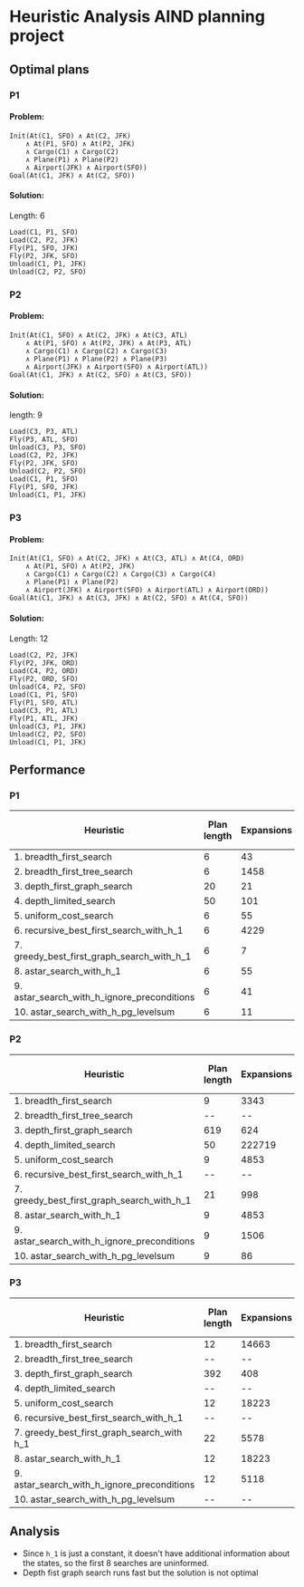 # Heuristic Analysis AIND planning project

## Optimal plans

### P1
#### Problem:
```
Init(At(C1, SFO) ∧ At(C2, JFK)
	∧ At(P1, SFO) ∧ At(P2, JFK)
	∧ Cargo(C1) ∧ Cargo(C2)
	∧ Plane(P1) ∧ Plane(P2)
	∧ Airport(JFK) ∧ Airport(SFO))
Goal(At(C1, JFK) ∧ At(C2, SFO))
```

#### Solution:
Length: 6
```
Load(C1, P1, SFO)
Load(C2, P2, JFK)
Fly(P1, SFO, JFK)
Fly(P2, JFK, SFO)
Unload(C1, P1, JFK)
Unload(C2, P2, SFO)
```

### P2
#### Problem:
```
Init(At(C1, SFO) ∧ At(C2, JFK) ∧ At(C3, ATL)
	∧ At(P1, SFO) ∧ At(P2, JFK) ∧ At(P3, ATL)
	∧ Cargo(C1) ∧ Cargo(C2) ∧ Cargo(C3)
	∧ Plane(P1) ∧ Plane(P2) ∧ Plane(P3)
	∧ Airport(JFK) ∧ Airport(SFO) ∧ Airport(ATL))
Goal(At(C1, JFK) ∧ At(C2, SFO) ∧ At(C3, SFO))
```

#### Solution:
length: 9
```
Load(C3, P3, ATL)
Fly(P3, ATL, SFO)
Unload(C3, P3, SFO)
Load(C2, P2, JFK)
Fly(P2, JFK, SFO)
Unload(C2, P2, SFO)
Load(C1, P1, SFO)
Fly(P1, SFO, JFK)
Unload(C1, P1, JFK)
```

### P3
#### Problem:
```
Init(At(C1, SFO) ∧ At(C2, JFK) ∧ At(C3, ATL) ∧ At(C4, ORD)
	∧ At(P1, SFO) ∧ At(P2, JFK)
	∧ Cargo(C1) ∧ Cargo(C2) ∧ Cargo(C3) ∧ Cargo(C4)
	∧ Plane(P1) ∧ Plane(P2)
	∧ Airport(JFK) ∧ Airport(SFO) ∧ Airport(ATL) ∧ Airport(ORD))
Goal(At(C1, JFK) ∧ At(C3, JFK) ∧ At(C2, SFO) ∧ At(C4, SFO))
```
#### Solution:
Length: 12
```
Load(C2, P2, JFK)
Fly(P2, JFK, ORD)
Load(C4, P2, ORD)
Fly(P2, ORD, SFO)
Unload(C4, P2, SFO)
Load(C1, P1, SFO)
Fly(P1, SFO, ATL)
Load(C3, P1, ATL)
Fly(P1, ATL, JFK)
Unload(C3, P1, JFK)
Unload(C2, P2, SFO)
Unload(C1, P1, JFK)
```


## Performance

### P1

| Heuristic                                        |Plan length|Expansions|Goal Tests|New Nodes|Time elapsed sec|
|--------------------------------------------------|-----------|----------|----------|---------|----------------|
| 1. breadth_first_search                          | 6         | 43       | 56       | 180     | 0.041          |
| 2. breadth_first_tree_search                     | 6         | 1458     | 1459     | 5960    | 1.093          |
| 3. depth_first_graph_search                      | 20        | 21       | 22       | 84      | 0.017          |
| 4. depth_limited_search                          | 50        | 101      | 271      | 414     | 0.107          |
| 5. uniform_cost_search                           | 6         | 55       | 57       | 224     | 0.050          |
| 6. recursive_best_first_search_with_h_1          | 6         | 4229     | 4230     | 17023   | 3.329          |
| 7. greedy_best_first_graph_search_with_h_1       | 6         | 7        | 9        | 28      | 0.006          |
| 8. astar_search_with_h_1                         | 6         | 55       | 57       | 224     | 0.046          |
| 9. astar_search_with_h_ignore_preconditions      | 6         | 41       | 43       | 170     | 0.039          |
| 10. astar_search_with_h_pg_levelsum              | 6         | 11       | 13       | 50      | 1.517          |

### P2

| Heuristic                                        |Plan length|Expansions|Goal Tests|New Nodes|Time elapsed sec|
|--------------------------------------------------|-----------|----------|----------|---------|----------------|
| 1. breadth_first_search                          | 9         | 3343     | 4609     | 30509   | 13.585         |
| 2. breadth_first_tree_search                     | --        | --       | --       | --      | timeout        |
| 3. depth_first_graph_search                      | 619       | 624      | 625      | 5602    | 3.332          |
| 4. depth_limited_search                          | 50        | 222719   | 2053741  | 2054119 | 905.32         |
| 5. uniform_cost_search                           | 9         | 4853     | 4855     | 44041   | 40.349         |
| 6. recursive_best_first_search_with_h_1          | --        | --       | --       | --      | timeout        |
| 7. greedy_best_first_graph_search_with_h_1       | 21        | 998      | 1000     | 8982    | 7.427          |
| 8. astar_search_with_h_1                         | 9         | 4853     | 4855     | 44041   | 41.251         |
| 9. astar_search_with_h_ignore_preconditions      | 9         | 1506     | 1508     | 13820   | 11.96          |
| 10. astar_search_with_h_pg_levelsum              | 9         | 86       | 88       | 841     | 163.02         |

### P3

| Heuristic                                        |Plan length|Expansions|Goal Tests|New Nodes|Time elapsed sec|
|--------------------------------------------------|-----------|----------|----------|---------|----------------|
| 1. breadth_first_search                          | 12        | 14663    | 18098    | 129631  | 113.52         |
| 2. breadth_first_tree_search                     | --        | --       | --       | --      | timeout        |
| 3. depth_first_graph_search                      | 392       | 408      | 409      | 3364    | 1.969          |
| 4. depth_limited_search                          | --        | --       | --       | --      | timeout        |
| 5. uniform_cost_search                           | 12        | 18223    | 18225    | 159618  | 342.12         |
| 6. recursive_best_first_search_with_h_1          | --        | --       | --       | --      | timeout        |
| 7. greedy_best_first_graph_search_with h_1       | 22        | 5578     | 5580     | 49150   | 96.17          |
| 8. astar_search_with_h_1                         | 12        | 18223    | 18225    | 159618  | 340.055        |
| 9. astar_search_with_h_ignore_preconditions      | 12        | 5118     | 5120     | 45650   | 83.97          |
| 10. astar_search_with_h_pg_levelsum              | --        | --       | --       | --      | timeout        |


## Analysis

- Since `h_1` is just a constant, it doesn't have additional information about the states, so the first 8 searches are uninformed.
- Depth fist graph search runs fast but the solution is not optimal
